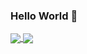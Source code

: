 ### Hello World 👋

<a href="https://github.com/dhamario/github-readme-stats">
  <img align="center" src="https://github-readme-stats.vercel.app/api?username=dhamario&count_private=true&show_icons=true&theme=algolia" />
</a>
<a href="https://github.com/anuraghazra/convoychat">
  <img align="center" src="https://github-readme-stats.vercel.app/api/top-langs/?username=dhamario&layout=compact" />
</a>


